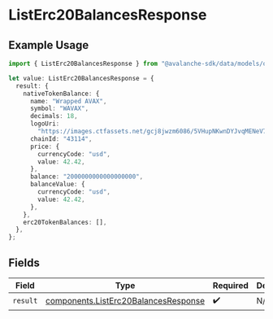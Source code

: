 # ListErc20BalancesResponse

## Example Usage

```typescript
import { ListErc20BalancesResponse } from "@avalanche-sdk/data/models/operations";

let value: ListErc20BalancesResponse = {
  result: {
    nativeTokenBalance: {
      name: "Wrapped AVAX",
      symbol: "WAVAX",
      decimals: 18,
      logoUri:
        "https://images.ctfassets.net/gcj8jwzm6086/5VHupNKwnDYJvqMENeV7iJ/fdd6326b7a82c8388e4ee9d4be7062d4/avalanche-avax-logo.svg",
      chainId: "43114",
      price: {
        currencyCode: "usd",
        value: 42.42,
      },
      balance: "2000000000000000000",
      balanceValue: {
        currencyCode: "usd",
        value: 42.42,
      },
    },
    erc20TokenBalances: [],
  },
};
```

## Fields

| Field                                                                                        | Type                                                                                         | Required                                                                                     | Description                                                                                  |
| -------------------------------------------------------------------------------------------- | -------------------------------------------------------------------------------------------- | -------------------------------------------------------------------------------------------- | -------------------------------------------------------------------------------------------- |
| `result`                                                                                     | [components.ListErc20BalancesResponse](../../models/components/listerc20balancesresponse.md) | :heavy_check_mark:                                                                           | N/A                                                                                          |